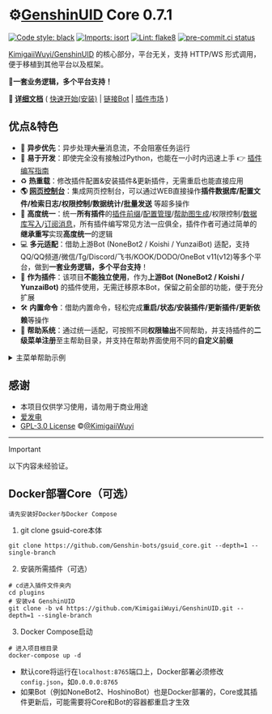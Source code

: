 # ⚙️[GenshinUID](https://github.com/KimigaiiWuyi/GenshinUID) Core 0.7.1

[![Code style: black](https://img.shields.io/badge/code%20style-black-000000.svg)](https://github.com/psf/black)
[![Imports: isort](https://img.shields.io/badge/%20imports-isort-%231674b1?&labelColor=ef8336)](https://pycqa.github.io/isort/)
[![Lint: flake8](https://img.shields.io/badge/lint-flake8-&labelColor=4C9C39)](https://flake8.pycqa.org/)
[![pre-commit.ci status](https://results.pre-commit.ci/badge/github/Genshin-bots/gsuid-core/master.svg)](https://results.pre-commit.ci/latest/github/Genshin-bots/gsuid-core/master)

[KimigaiiWuyi/GenshinUID](https://github.com/KimigaiiWuyi/GenshinUID) 的核心部分，平台无关，支持 HTTP/WS 形式调用，便于移植到其他平台以及框架。

**💖一套业务逻辑，多个平台支持！**

**🎉 [详细文档](https://docs.sayu-bot.com)** ( [快速开始(安装)](https://docs.sayu-bot.com/Started/InstallCore.html) | [链接Bot](https://docs.sayu-bot.com/LinkBots/AdapterList.html) | [插件市场](https://docs.sayu-bot.com/InstallPlugins/PluginsList.html) )

## 优点&特色

- 🔀 **异步优先**：异步处理~~大量~~消息流，不会阻塞任务运行
- 🔧 **易于开发**：即使完全没有接触过Python，也能在一小时内迅速上手 👉 [插件编写指南](https://docs.sayu-bot.com/CodePlugins/CookBook.html)
- ♻ **热重载**：修改插件配置&安装插件&更新插件，无需重启也能直接应用
- **🌎 [网页控制台](https://docs.sayu-bot.com/Advance/WebConsole.html)**：集成网页控制台，可以通过WEB直接操作**插件数据库/配置文件/检索日志/权限控制/数据统计/批量发送** 等超多操作
- 📄 **高度统一**：统一**所有插件**的[插件前缀](https://docs.sayu-bot.com/CodePlugins/PluginsPrefix.html)/[配置管理](https://docs.sayu-bot.com/CodePlugins/PluginsConfig.html)/[帮助图生成](https://docs.sayu-bot.com/CodePlugins/PluginsHelp.html)/权限控制/[数据库写入](https://docs.sayu-bot.com/CodePlugins/PluginsDataBase.html)/[订阅消息](https://docs.sayu-bot.com/CodePlugins/Subscribe.html)，所有插件编写常见方法一应俱全，插件作者可通过简单的**继承重写**实现**高度统一**的逻辑
- 💻 **多元适配**：借助上游Bot (NoneBot2 / Koishi / YunzaiBot) 适配，支持QQ/QQ频道/微信/Tg/Discord/飞书/KOOK/DODO/OneBot v11(v12)等多个平台，做到**一套业务逻辑，多个平台支持**！
- 🚀 **作为插件**：该项目**不能独立使用**，作为**上游Bot (NoneBot2 / Koishi / YunzaiBot)** 的插件使用，无需迁移原本Bot，保留之前全部的功能，便于充分扩展
- 🛠 **内置命令**：借助内置命令，轻松完成**重启/状态/安装插件/更新插件/更新依赖**等操作
- 📝 **帮助系统**：通过统一适配，可按照不同**权限输出**不同帮助，并支持插件的**二级菜单注册**至主帮助目录，并支持在帮助界面使用不同的**自定义前缀**

<details><summary>主菜单帮助示例</summary><p>
<a><img src="https://s2.loli.net/2025/02/07/glxaJyS6325zvbG.jpg"></a>
</p></details>

## 感谢

- 本项目仅供学习使用，请勿用于商业用途
- [爱发电](https://afdian.com/a/KimigaiiWuyi)
- [GPL-3.0 License](https://github.com/Genshin-bots/gsuid_core/blob/master/LICENSE) ©[@KimigaiiWuyi](https://github.com/KimigaiiWuyi)

---

> [!IMPORTANT]
>
> 以下内容未经验证。

## Docker部署Core（可选）

`请先安装好Docker与Docker Compose`

1. git clone gsuid-core本体

```shell
git clone https://github.com/Genshin-bots/gsuid_core.git --depth=1 --single-branch
```

2. 安装所需插件（可选）

```shell
# cd进入插件文件夹内
cd plugins
# 安装v4 GenshinUID
git clone -b v4 https://github.com/KimigaiiWuyi/GenshinUID.git --depth=1 --single-branch
```

3. Docker Compose启动

```shell
# 进入项目根目录
docker-compose up -d
```

- 默认core将运行在`localhost:8765`端口上，Docker部署必须修改`config.json`，如`0.0.0.0:8765`
- 如果Bot（例如NoneBot2、HoshinoBot）也是Docker部署的，Core或其插件更新后，可能需要将Core和Bot的容器都重启才生效
